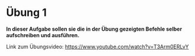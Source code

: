 # Übung 1  

**In dieser Aufgabe sollen sie die in der Übung gezeigten Befehle selber aufschreiben und ausführen.**

Link zum Übungsvideo: https://www.youtube.com/watch?v=T3Arm0ERLvY
